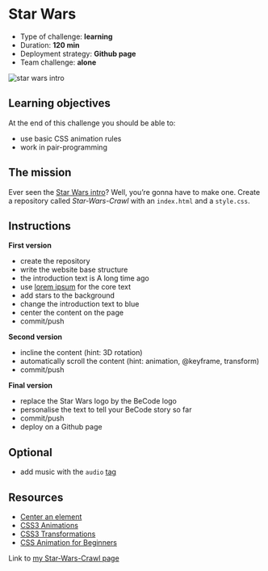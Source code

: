 # Star Wars
* Type of challenge: **learning**
* Duration: **120 min**
* Deployment strategy: **Github page**
* Team challenge: **alone**

![star wars intro](https://github.com/becodeorg/BXL-Swartz-4-27/raw/master/1.The-Field/4.HTML-CSS/introduction/images/star-wars.jpg)

## Learning objectives
At the end of this challenge you should be able to:
* use basic CSS animation rules
* work in pair-programming

## The mission
Ever seen the [Star Wars intro](https://www.youtube.com/watch?v=C587lNBQXAw)? Well, you’re gonna have to make one. Create a repository called *Star-Wars-Crawl* with an ```index.html``` and a ```style.css```.

## Instructions

**First version**
* create the repository
* write the website base structure
* the introduction text is A long time ago
* use [lorem ipsum](http://en.lipsum.com/) for the core text
* add stars to the background
* change the introduction text to blue
* center the content on the page
* commit/push

**Second version**
* incline the content (hint: 3D rotation)
* automatically scroll the content (hint: animation, @keyframe, transform)
* commit/push

**Final version**
* replace the Star Wars logo by the BeCode logo
* personalise the text to tell your BeCode story so far
* commit/push
* deploy on a Github page

## Optional
* add music with the ```audio``` [tag](https://www.w3schools.com/tags/tag_audio.asp)

## Resources
* [Center an element](https://www.w3schools.com/css/css_align.asp)
* [CSS3 Animations](https://www.w3schools.com/css/css3_animations.asp)
* [CSS3 Transformations](https://www.w3schools.com/css/css3_3dtransforms.asp)
* [CSS Animation for Beginners](https://tinyurl.com/y2dvujce)

Link to [my Star-Wars-Crawl page](https://luisromeroaraya.github.io/Star-Wars-Crawl/)

